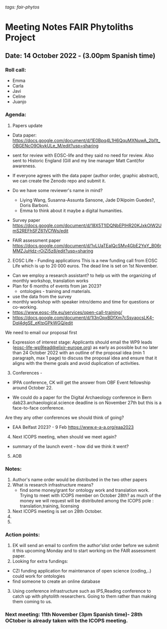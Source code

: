 ###### tags: fair-phytos

# Meeting Notes FAIR Phytoliths Project
## Date:  14 October 2022  - (3.00pm Spanish time)

### Roll call:
* Emma
* Carla
* Javi 
* Celine 
* Juanjo 

### Agenda:

1.  Papers update

* Data paper:
https://docs.google.com/document/d/1E0Bpq4L1H6QquMXNuwA_2bl1t_OBGENcO9OkvkULe_M/edit?usp=sharing

* sent for review with EOSC-life and they said no need for review. Also sent to Historic England (Gill and my line manager Matt Canti)for awareness.

* If everyone agrees with the data paper (author order, graphic abstract), we can create the Zenodo repo and submit it.
* Do we have some reviewer's name in mind? 
  * Liying Wang, Susanna-Assunta Sansone, Jade D’Alpoim Guedes?, Doris Barboni. 
  * Emma to think about it maybe a digital humanities.  
  
* Survey paper
https://docs.google.com/document/d/18X5T1lDQNbEPlHR20KJxkOlW2UmS2REFhSFZ61VCfWs/edit

* FAIR assessment paper
https://docs.google.com/document/d/1vLUaTEalQcSMv4GbE2YqY_B06rMMZJuHdz-rOiZi5z8/edit?usp=sharing

   
2. EOSC Life - Funding applications 
This is a new funding call from EOSC Life which is up to 20 000 euros. The dead line is set on 1st November.
* Can we employ a research assistant? to help us with the organizing of monthly workshop, translation works
* Plan for 6 months of events from jan 2023?
    * ontologies - training and materials. 
* use the data from the survey
* monthly workshop with speaker intro/demo and time for questions or co-working. 
* https://www.eosc-life.eu/services/open-call-training/
* https://docs.google.com/document/d/1l3nOpxBDfXm7cSsyaocsLK4-Dql4dgSE_eKtpGPkWGQ/edit

We need to email our proposal first 
- Expression of interest stage: Applicants should email the WP9 leads (eosc-life-wp9lead@elixir-europe.org) as early as possible but no later than 24 October 2022 with an outline of the proposal idea (min 1 paragraph, max 1 page) to discuss the proposal idea and ensure that it aligns with the theme goals and avoid duplication of activities. 
 
3.  Conferences -

* IPPA conference, CK will get the answer from OBF Event fellowship around October 22.

* We could do a paper for the Digital Archaeology conference in Bern dab23.archaeological.science deadline is on November 27th but this is a face-to-face conference. 

Are they any other conferences we should think of going?
* EAA Belfast 2023? - 9 Feb
https://www.e-a-a.org/eaa2023



4. Next ICOPS meeting, when should we meet again?
* summary of the launch event - how did we think it went?

5. AOB


 

### Notes:

1. Author's name order would be distributed in the two other papers
2.  What is research infrastructure means?
    * find some money/grant for ontology work and translation work. 
Trying to meet with ICOPS member on October 28th? as much of the money we will request will be distributed among the ICOPS pole : translation,training, licensing
4. Next ICOPS meeting is set on 28th October.
5.
6.



### Action points:
1. EK will send an email to confirm the author'slist order before we submit it this upcoming Monday and to start working on the FAIR assessment paper.
2. Looking for extra fundings: 
- CZI funding application for maintenance of open science (coding,..) could work for ontologies
- find someone to create an online database
3. Using conference infrastructure such as IPS,Reading conference to catch up with phytolith researchers. Going to them rather than making them coming to us.





### Next meeting: 11th November (3pm Spanish time)- 28th OCtober is already taken with the ICOPS meeting.
